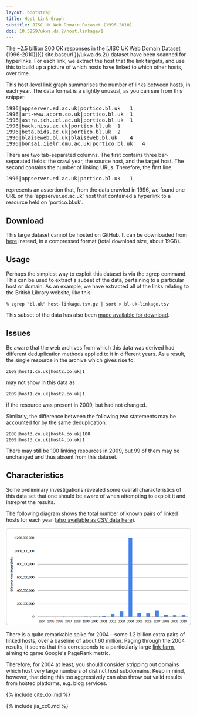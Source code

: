 ```yaml
---
layout: bootstrap
title: Host Link Graph
subtitle: JISC UK Web Domain Dataset (1996-2010)
doi: 10.5259/ukwa.ds.2/host.linkage/1
---
```


The ~2.5 billion 200 OK responses in the [JISC UK Web Domain Dataset (1996-2010)]({{ site.baseurl }}/ukwa.ds.2/) dataset have been scanned for hyperlinks. For each link, we extract the host that the link targets, and use this to build up a picture of which hosts have linked to which other hosts, over time.

This host-level link graph summarises the number of links between hosts, in each year. The data format is a slightly unusual, as you can see from this snippet:

<pre>
1996|appserver.ed.ac.uk|portico.bl.uk   1
1996|art-www.acorn.co.uk|portico.bl.uk  1
1996|astra.ich.ucl.ac.uk|portico.bl.uk  1
1996|back.niss.ac.uk|portico.bl.uk  1
1996|beta.bids.ac.uk|portico.bl.uk  2
1996|blaiseweb.bl.uk|blaiseweb.bl.uk    4
1996|bonsai.iielr.dmu.ac.uk|portico.bl.uk   4
</pre>

There are two tab-separated columns. The first contains three bar-separated fields: the crawl year, the source host, and the target host. The second contains the number of linking URLs. Therefore, the first line:

<pre>
1996|appserver.ed.ac.uk|portico.bl.uk   1
</pre>

represents an assertion that, from the data crawled in 1996, we found one URL on the 'appserver.ed.ac.uk' host that contained a hyperlink to a resource held on 'portico.bl.uk'.

Download
--------

This large dataset cannot be hosted on GitHub. It can be downloaded from [here](http://www.webarchive.org.uk/datasets/ukwa.ds.2/linkage/) instead, in a compressed format (total download size, about 19GB).

Usage
-----

Perhaps the simplest way to exploit this dataset is via the zgrep command. This can be used to extract a subset of the data, pertaining to a particular host or domain. As an example, we have extracted all of the links relating to the British Library website, like this:

    % zgrep "bl.uk" host-linkage.tsv.gz | sort > bl-uk-linkage.tsv

This subset of the data has also been [made available for download](http://www.webarchive.org.uk/datasets/ukwa.ds.2/linkage/).

Issues
------

Be aware that the web archives from which this data was derived had different deduplication methods applied to it in different years. As a result, the single resource in the archive which gives rise to:
 
    2008|host1.co.uk|host2.co.uk|1
 
may not show in this data as
 
    2009|host1.co.uk|host2.co.uk|1
 
if the resource was present in 2009, but had not changed.
 
Similarly, the difference between the following two statements may be accounted for by the same deduplication:
 
    2008|host3.co.uk|host4.co.uk|100
    2009|host3.co.uk|host4.co.uk|1
 
There may still be 100 linking resources in 2009, but 99 of them may be unchanged and thus absent from this dataset.

Characteristics
---------------

Some preliminary investigations revealed some overall characteristics of this data set that one should be aware of when attempting to exploit it and intrepret the results. 

The following diagram shows the total number of known pairs of linked hosts for each year ([also available as CSV data here](distinct-host-host-links.csv)). 

![Distinct Host-Host Links By Year](DistinctHostHostLinksByYear.png)

There is a quite remarkable spike for 2004 - some 1.2 billion extra pairs of linked hosts, over a baseline of about 60 million. Paging through the 2004 results, it seems that this corresponds to a particularly large [link farm](https://en.wikipedia.org/wiki/Link_farm), aiming to game Google's PageRank metric.

Therefore, for 2004 at least, you should consider stripping out domains which host very large numbers of distinct host subdomains. Keep in mind, however, that doing this too aggressively can also throw out valid results from hosted platforms, e.g. blog services.

{% include cite_doi.md %}

{% include jia_cc0.md %}
